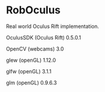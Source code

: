 # RobOculus
Real world Oculus Rift implementation.

OculusSDK (Oculus Rift) 0.5.0.1

OpenCV (webcams) 3.0

glew (openGL) 1.12.0

glfw (openGL) 3.1.1

glm (openGL) 0.9.6.3